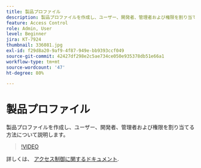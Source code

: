 ```yaml
---
title: 製品プロファイル
description: 製品プロファイルを作成し、ユーザー、開発者、管理者および権限を割り当てる方法について説明します。
feature: Access Control
role: Admin, User
level: Beginner
jira: KT-7924
thumbnail: 336081.jpg
exl-id: f29d8a20-9af9-4f87-949e-bb9393ccf049
source-git-commit: 42427df298e2c5ae734ce050e935378db51e66a1
workflow-type: tm+mt
source-wordcount: '47'
ht-degree: 80%

---
```


# 製品プロファイル

製品プロファイルを作成し、ユーザー、開発者、管理者および権限を割り当てる方法について説明します。

>[!VIDEO](https://video.tv.adobe.com/v/336081?quality=12&learn=on)

詳しくは、 [アクセス制御に関するドキュメント](https://experienceleague.adobe.com/docs/experience-platform/access-control/home.html?lang=ja).